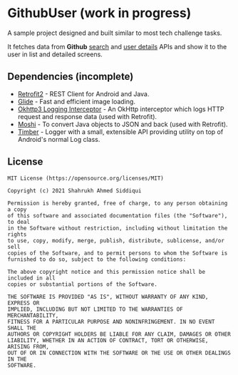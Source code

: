 # GithubUser (work in progress)

A sample project designed and built similar to most tech challenge tasks.

It fetches data from **Github** [search](https://docs.github.com/en/rest/reference/search) and [user details](https://docs.github.com/en/rest/reference/users) APIs and show it to the user in list and detailed screens.

## Dependencies (incomplete)
- [Retrofit2](http://square.github.io/retrofit/) - REST Client for Android and Java.
- [Glide](https://bumptech.github.io/glide/) -  Fast and efficient image loading.
- [Okhttp3 Logging Interceptor](https://github.com/square/okhttp/tree/master/okhttp-logging-interceptor) - An OkHttp interceptor which logs HTTP request and response data (used with Retrofit).
- [Moshi](https://github.com/square/moshi) - To convert Java objects to JSON and back (used with Retrofit).
- [Timber](https://github.com/JakeWharton/timber) - Logger with a small, extensible API providing utility on top of Android's normal Log class.

## License

    MIT License (https://opensource.org/licenses/MIT)

    Copyright (c) 2021 Shahrukh Ahmed Siddiqui

    Permission is hereby granted, free of charge, to any person obtaining a copy
    of this software and associated documentation files (the "Software"), to deal
    in the Software without restriction, including without limitation the rights
    to use, copy, modify, merge, publish, distribute, sublicense, and/or sell
    copies of the Software, and to permit persons to whom the Software is
    furnished to do so, subject to the following conditions:

    The above copyright notice and this permission notice shall be included in all
    copies or substantial portions of the Software.

    THE SOFTWARE IS PROVIDED "AS IS", WITHOUT WARRANTY OF ANY KIND, EXPRESS OR
    IMPLIED, INCLUDING BUT NOT LIMITED TO THE WARRANTIES OF MERCHANTABILITY,
    FITNESS FOR A PARTICULAR PURPOSE AND NONINFRINGEMENT. IN NO EVENT SHALL THE
    AUTHORS OR COPYRIGHT HOLDERS BE LIABLE FOR ANY CLAIM, DAMAGES OR OTHER
    LIABILITY, WHETHER IN AN ACTION OF CONTRACT, TORT OR OTHERWISE, ARISING FROM,
    OUT OF OR IN CONNECTION WITH THE SOFTWARE OR THE USE OR OTHER DEALINGS IN THE
    SOFTWARE.

